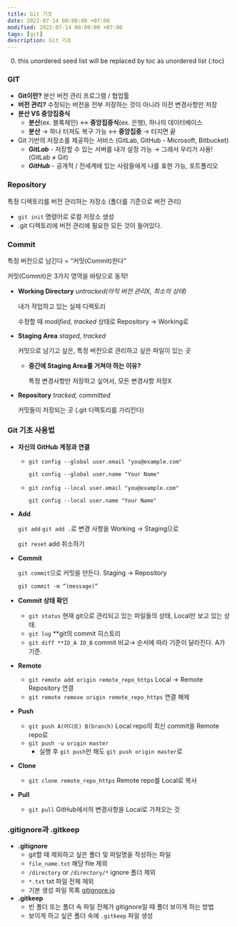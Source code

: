 ```yaml
---
title: Git 기초
date: 2022-07-14 00:00:00 +07:00
modified: 2022-07-14 00:00:00 +07:00
tags: [git]
description: Git 기초
---
```

0. this unordered seed list will be replaced by toc as unordered list
{:toc}

### **GIT**

- **Git이란?** 분산 버전 관리 프로그램 / 협업툴
- **버전 관리?** 수정되는 버전을 전부 저장하는 것이 아니라 이전 변경사항만 저장
- **분산 VS 중앙집중식**
    - **분산**(ex. 블록체인) ↔ **중앙집중식**(ex. 은행), 하나의 데이터베이스
    - **분산** → 하나 터져도 복구 가능 ↔ **중앙집중** → 터지면 끝
- Git 기반의 저장소를 제공하는 서비스 (GitLab, GitHub - Microsoft, Bitbucket)
    - ***GitLab*** - 저장할 수 있는 서버를 내가 설정 가능 → 그래서 우리가 사용! (GitLab ≠ Git)
    - ***GitHub*** - 공개적 / 전세계에 있는 사람들에게 나를 표현 가능, 포트폴리오

### **Repository**

특정 디렉토리를 버전 관리하는 저장소 (폴더를 기준으로 버전 관리)

- `git init` 명령어로 로컬 저장소 생성
- .git 디렉토리에 버전 관리에 필요한 모든 것이 들어있다.

### **Commit**

특정 버전으로 남긴다 = “커밋(Commit)한다”

커밋(Commit)은 3가지 영역을 바탕으로 동작!

- **Working Directory** *untracked(아직 버전 관리X, 최소의 상태)*
    
    내가 작업하고 있는 실제 디렉토리
    
    수정할 때 *modified, tracked* 상태로 Repository → Working로
    
- **Staging Area** *staged, tracked*
    
    커밋으로 남기고 싶은, 특정 버전으로 관리하고 싶은 파일이 있는 곳
    
    - **중간에 Staging Area를 거쳐야 하는 이유?**
        
        특정 변경사항만 저장하고 싶어서, 모든 변경사항 저장X
        
- **Repository** *tracked, committed*
    
    커밋들이 저장되는 곳 (.git 디렉토리를 가리킨다)
    

### **Git 기초 사용법**

- **자신의 GitHub 계정과 연결**
    - `git config --global user.email "you@example.com"`
        
        `git config --global user.name "Your Name"`
        
    - `git config --local user.email "you@example.com"`
        
        `git config --local user.name "Your Name"`
        
- **Add**
    
    `git add` `git add .`로 변경 사항을 Working → Staging으로
    
    `git reset` add 취소하기
    
- **Commit**
    
    `git commit`으로 커밋을 만든다. Staging → Repository
    
    `git commit -m “(message)”`
    
- **Commit 상태 확인**
    - `git status` 현재 git으로 관리되고 있는 파일들의 상태, Local만 보고 있는 상태.
    - `git log` **git의 commit 히스토리
    - `git diff **ID_A ID_B` commit 비교→ 순서에 따라 기준이 달라진다. A가 기준.
- **Remote**
    - `git remote add origin remote_repo_https` Local → Remote Repository 연결
    - `git remote remove origin remote_repo_https` 연결 해제
- **Push**
    - `git push A(어디로) B(branch)` Local repo의 최신 commit을 Remote repo로
    - `git push -u origin master`
        - 실행 후 `git push`만 해도 `git push origin master`로
- **Clone**
    - `git clone remote_repo_https` Remote repo를 Local로 복사
- **Pull**
    - `git pull` GitHub에서의 변경사항을 Local로 가져오는 것

### **.gitignore과 .gitkeep**

- **.gitignore**
    - git할 때 제외하고 싶은 폴더 및 파일명을 작성하는 파일
    - `file_name.txt` 해당 file 제외
    - `/directory` or `/directory/*` ignore 폴더 제외
    - `*.txt` txt 파일 전체 제외
    - 기본 생성 파일 목록 [gitignore.io](https://www.toptal.com/developers/gitignore/)
- **.gitkeep**
    - 빈 폴더 또는 폴더 속 파일 전체가 gitignore일 때 폴더 보이게 하는 방법
    - 보이게 하고 싶은 폴더 속에 `.gitkeep` 파일 생성
